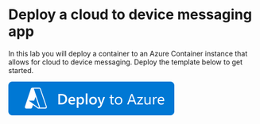 # Deploy a cloud to device messaging app


In this lab you will deploy a container to an Azure Container instance that allows for cloud to device messaging. Deploy the template below to get started.

[![Deploy To Azure](https://raw.githubusercontent.com/Azure/azure-quickstart-templates/master/1-CONTRIBUTION-GUIDE/images/deploytoazure.svg?sanitize=true)](https://portal.azure.com/#create/Microsoft.Template/uri/https%3A%2F%2Fraw.githubusercontent.com%2FSeryioGonzalez%2FAzure_IoT_Lab%2Fmaster%2Fquickstarts%2Fmicrosoft.containerinstance%2Faci-linuxcontainer-healthprobe%2Fazuredeploy.json) 


